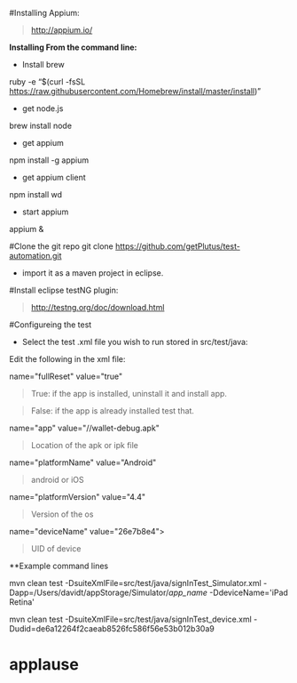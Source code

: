 #Installing Appium:
> http://appium.io/

**Installing From the command line:**

* Install brew

ruby -e “$(curl -fsSL https://raw.githubusercontent.com/Homebrew/install/master/install)”

* get node.js

brew install node     
 
* get appium

npm install -g appium  

* get appium client

npm install wd     
  
* start appium

appium &    
           
#Clone the git repo 
git clone https://github.com/getPlutus/test-automation.git

* import it as a maven project in eclipse.

#Install eclipse testNG plugin:

> http://testng.org/doc/download.html

#Configureing the test

* Select the test .xml file you wish to run stored in src/test/java:

Edit the following in the xml file:

name="fullReset" value="true" 
> True: if the app is installed, uninstall it and install app. 

> False: if the app is already installed test that.

name="app" value="/<pathToApp>/wallet-debug.apk" 
> Location of the apk or ipk file

name="platformName" value="Android" 
> android or iOS

name="platformVersion" value="4.4" 
> Version of the os

name="deviceName" value="26e7b8e4"> 
> UID of device

	
**Example command lines 

mvn clean test -DsuiteXmlFile=src/test/java/signInTest_Simulator.xml -Dapp=/Users/davidt/appStorage/Simulator/*app_name* -DdeviceName='iPad Retina'

mvn clean test -DsuiteXmlFile=src/test/java/signInTest_device.xml  -Dudid=de6a12264f2caeab8526fc586f56e53b012b30a9
# applause
